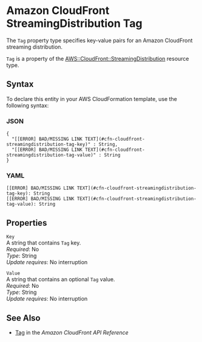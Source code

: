 # Amazon CloudFront StreamingDistribution Tag<a name="aws-properties-cloudfront-streamingdistribution-tag"></a>

<a name="aws-properties-cloudfront-streamingdistribution-tag-description"></a>The `Tag` property type specifies key\-value pairs for an Amazon CloudFront streaming distribution\.

<a name="aws-properties-cloudfront-streamingdistribution-tag-inheritance"></a> `Tag` is a property of the [AWS::CloudFront::StreamingDistribution](aws-resource-cloudfront-streamingdistribution.md) resource type\. 

## Syntax<a name="aws-properties-cloudfront-streamingdistribution-tag-syntax"></a>

To declare this entity in your AWS CloudFormation template, use the following syntax:

### JSON<a name="aws-properties-cloudfront-streamingdistribution-tag-syntax.json"></a>

```
{
  "[[ERROR] BAD/MISSING LINK TEXT](#cfn-cloudfront-streamingdistribution-tag-key)" : String,
  "[[ERROR] BAD/MISSING LINK TEXT](#cfn-cloudfront-streamingdistribution-tag-value)" : String
}
```

### YAML<a name="aws-properties-cloudfront-streamingdistribution-tag-syntax.yaml"></a>

```
[[ERROR] BAD/MISSING LINK TEXT](#cfn-cloudfront-streamingdistribution-tag-key): String
[[ERROR] BAD/MISSING LINK TEXT](#cfn-cloudfront-streamingdistribution-tag-value): String
```

## Properties<a name="aws-properties-cloudfront-streamingdistribution-tag-properties"></a>

`Key`  
A string that contains `Tag` key\.  
 *Required*: No  
 *Type*: String  
 *Update requires*: No interruption 

`Value`  
A string that contains an optional `Tag` value\.  
 *Required*: No  
 *Type*: String  
 *Update requires*: No interruption 

## See Also<a name="aws-properties-cloudfront-streamingdistribution-seealso"></a>

+ [Tag](http://docs.aws.amazon.com/cloudfront/latest/APIReference/API_Tag.html) in the *Amazon CloudFront API Reference*